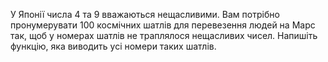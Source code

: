 У Японії числа 4 та 9 вважаються нещасливими. 
Вам потрібно пронумерувати 100 космічних шатлів 
для перевезення людей на Марс так, щоб у номерах 
шатлів не траплялося нещасливих чисел. Напишіть 
функцію, яка виводить усі номери таких шатлів.